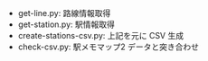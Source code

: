  - get-line.py: 路線情報取得
 - get-station.py: 駅情報取得
 - create-stations-csv.py: 上記を元に CSV 生成
 - check-csv.py: 駅メモマップ2 データと突き合わせ
